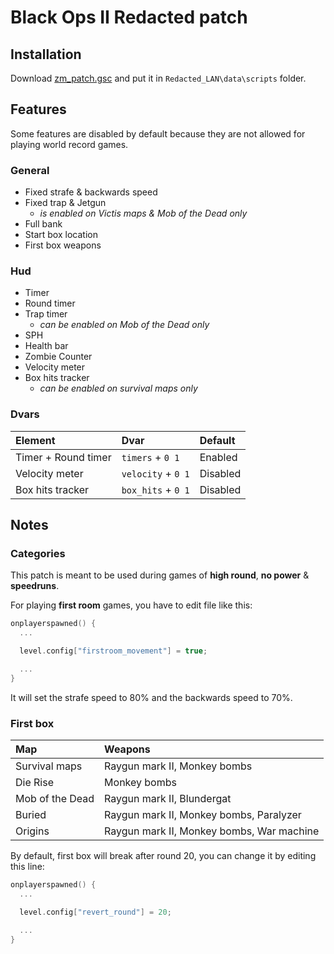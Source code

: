 # **Black Ops II Redacted patch**

## **Installation**

Download [zm_patch.gsc](https://github.com/SamRemix/scripts/blob/master/zm_patch.gsc) and put it in `Redacted_LAN\data\scripts` folder.

## **Features**

Some features are disabled by default because they are not allowed for playing world record games.

### General

- Fixed strafe & backwards speed
- Fixed trap & Jetgun
  - *is enabled on Victis maps & Mob of the Dead only*
- Full bank
- Start box location
- First box weapons

### Hud

- Timer
- Round timer
- Trap timer
  - *can be enabled on Mob of the Dead only*
- SPH
- Health bar
- Zombie Counter
- Velocity meter
- Box hits tracker
  - *can be enabled on survival maps only*

### Dvars

| Element             | Dvar               | Default  |
| :------------------ | :----------------- | :------- |
| Timer + Round timer | `timers` + `0 1`   | Enabled  |
| Velocity meter      | `velocity` + `0 1` | Disabled |
| Box hits tracker    | `box_hits` + `0 1` | Disabled |

## **Notes**

### **Categories**

This patch is meant to be used during games of **high round**, **no power** & **speedruns**.

For playing **first room** games, you have to edit file like this:

```cpp
onplayerspawned() {
  ...

  level.config["firstroom_movement"] = true;

  ...
}
```

It will set the strafe speed to 80% and the backwards speed to 70%.

### **First box**

| Map             | Weapons                                   |
| :-------------- | :---------------------------------------- |
| Survival maps   | Raygun mark II, Monkey bombs              |
| Die Rise        | Monkey bombs                              |
| Mob of the Dead | Raygun mark II, Blundergat                |
| Buried          | Raygun mark II, Monkey bombs, Paralyzer   |
| Origins         | Raygun mark II, Monkey bombs, War machine |

By default, first box will break after round 20, you can change it by editing this line:

```cpp
onplayerspawned() {
  ...

  level.config["revert_round"] = 20;

  ...
}
```